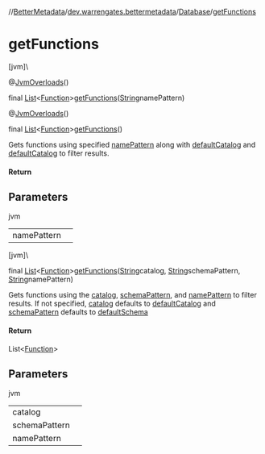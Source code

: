 //[BetterMetadata](../../../index.md)/[dev.warrengates.bettermetadata](../index.md)/[Database](index.md)/[getFunctions](get-functions.md)

# getFunctions

[jvm]\

@[JvmOverloads](https://kotlinlang.org/api/latest/jvm/stdlib/kotlin.jvm/-jvm-overloads/index.html)()

final [List](https://docs.oracle.com/javase/8/docs/api/java/util/List.html)&lt;[Function](../-function/index.md)&gt;[getFunctions](get-functions.md)([String](https://docs.oracle.com/javase/8/docs/api/java/lang/String.html)namePattern)

@[JvmOverloads](https://kotlinlang.org/api/latest/jvm/stdlib/kotlin.jvm/-jvm-overloads/index.html)()

final [List](https://docs.oracle.com/javase/8/docs/api/java/util/List.html)&lt;[Function](../-function/index.md)&gt;[getFunctions](get-functions.md)()

Gets functions using specified [namePattern](get-functions.md) along with [defaultCatalog](index.md#-1554206577%2FProperties%2F-1216412040) and [defaultCatalog](index.md#-1554206577%2FProperties%2F-1216412040) to filter results.

#### Return

## Parameters

jvm

| | |
|---|---|
| namePattern |  |

[jvm]\

final [List](https://docs.oracle.com/javase/8/docs/api/java/util/List.html)&lt;[Function](../-function/index.md)&gt;[getFunctions](get-functions.md)([String](https://docs.oracle.com/javase/8/docs/api/java/lang/String.html)catalog, [String](https://docs.oracle.com/javase/8/docs/api/java/lang/String.html)schemaPattern, [String](https://docs.oracle.com/javase/8/docs/api/java/lang/String.html)namePattern)

Gets functions using the [catalog](get-functions.md), [schemaPattern](get-functions.md), and [namePattern](get-functions.md) to filter results. If not specified, [catalog](get-functions.md) defaults to [defaultCatalog](index.md#-1554206577%2FProperties%2F-1216412040) and [schemaPattern](get-functions.md) defaults to [defaultSchema](index.md#2002747665%2FProperties%2F-1216412040)

#### Return

List<[Function](../-function/index.md)>

## Parameters

jvm

| | |
|---|---|
| catalog |  |
| schemaPattern |  |
| namePattern |  |
